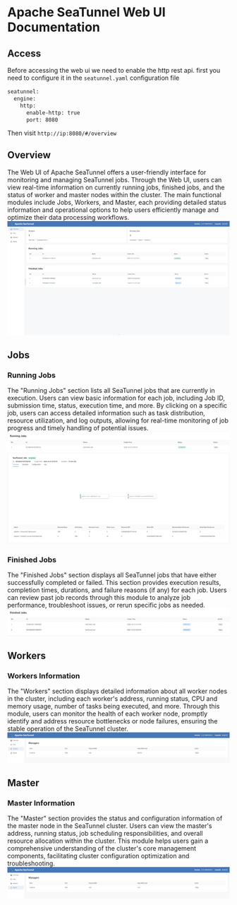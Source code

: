 # Apache SeaTunnel Web UI Documentation

## Access

Before accessing the web ui we need to enable the http rest api. first you need to configure it in the `seatunnel.yaml` configuration file

```
seatunnel:
  engine:
    http:
      enable-http: true
      port: 8080

```

Then visit `http://ip:8080/#/overview`

## Overview

The Web UI of Apache SeaTunnel offers a user-friendly interface for monitoring and managing SeaTunnel jobs. Through the Web UI, users can view real-time information on currently running jobs, finished jobs, and the status of worker and master nodes within the cluster. The main functional modules include Jobs, Workers, and Master, each providing detailed status information and operational options to help users efficiently manage and optimize their data processing workflows.
![overview.png](../../images/ui/overview.png)

## Jobs

### Running Jobs

The "Running Jobs" section lists all SeaTunnel jobs that are currently in execution. Users can view basic information for each job, including Job ID, submission time, status, execution time, and more. By clicking on a specific job, users can access detailed information such as task distribution, resource utilization, and log outputs, allowing for real-time monitoring of job progress and timely handling of potential issues.
![running.png](../../images/ui/running.png)
![detail.png](../../images/ui/detail.png)

### Finished Jobs

The "Finished Jobs" section displays all SeaTunnel jobs that have either successfully completed or failed. This section provides execution results, completion times, durations, and failure reasons (if any) for each job. Users can review past job records through this module to analyze job performance, troubleshoot issues, or rerun specific jobs as needed.
![finished.png](../../images/ui/finished.png)

## Workers

### Workers Information

The "Workers" section displays detailed information about all worker nodes in the cluster, including each worker's address, running status, CPU and memory usage, number of tasks being executed, and more. Through this module, users can monitor the health of each worker node, promptly identify and address resource bottlenecks or node failures, ensuring the stable operation of the SeaTunnel cluster.
![workers.png](../../images/ui/workers.png)

## Master

### Master Information

The "Master" section provides the status and configuration information of the master node in the SeaTunnel cluster. Users can view the master's address, running status, job scheduling responsibilities, and overall resource allocation within the cluster. This module helps users gain a comprehensive understanding of the cluster's core management components, facilitating cluster configuration optimization and troubleshooting.
![master.png](../../images/ui/master.png)
